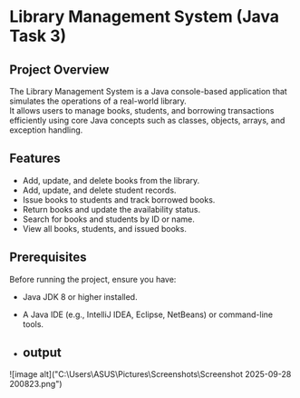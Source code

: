 # Library Management System (Java Task 3)

## Project Overview
The Library Management System is a Java console-based application that simulates the operations of a real-world library.  
It allows users to manage books, students, and borrowing transactions efficiently using core Java concepts such as classes, objects, arrays, and exception handling.

## Features
- Add, update, and delete books from the library.
- Add, update, and delete student records.
- Issue books to students and track borrowed books.
- Return books and update the availability status.
- Search for books and students by ID or name.
- View all books, students, and issued books.

## Prerequisites
Before running the project, ensure you have:
- Java JDK 8 or higher installed.
- A Java IDE (e.g., IntelliJ IDEA, Eclipse, NetBeans) or command-line tools.

- ## output
![image alt]("C:\Users\ASUS\Pictures\Screenshots\Screenshot 2025-09-28 200823.png")

